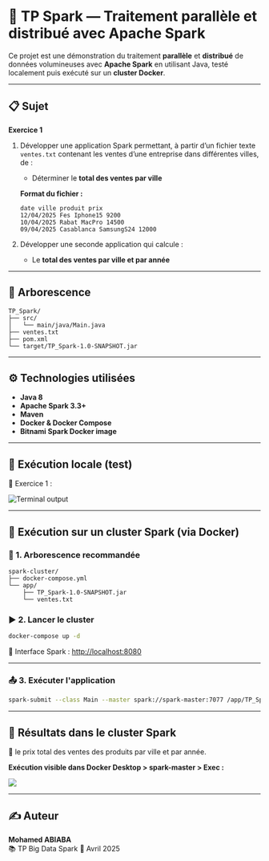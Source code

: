 
# 🧠 TP Spark — Traitement parallèle et distribué avec Apache Spark

Ce projet est une démonstration du traitement **parallèle** et **distribué** de données volumineuses avec **Apache Spark** en utilisant Java, testé localement puis exécuté sur un **cluster Docker**.

---

## 📋 Sujet

**Exercice 1**

1. Développer une application Spark permettant, à partir d’un fichier texte `ventes.txt` contenant les ventes d’une entreprise dans différentes villes, de :
   - Déterminer le **total des ventes par ville**

   **Format du fichier :**
   ```
   date ville produit prix
   12/04/2025 Fes Iphone15 9200
   10/04/2025 Rabat MacPro 14500
   09/04/2025 Casablanca SamsungS24 12000
   ```

2. Développer une seconde application qui calcule :
   - Le **total des ventes par ville et par année**

---

## 📁 Arborescence

```
TP_Spark/
├── src/
│   └── main/java/Main.java
├── ventes.txt
├── pom.xml
└── target/TP_Spark-1.0-SNAPSHOT.jar
```

---

## ⚙️ Technologies utilisées

- **Java 8**
- **Apache Spark 3.3+**
- **Maven**
- **Docker & Docker Compose**
- **Bitnami Spark Docker image**

---

## 🚀 Exécution locale (test)

📸 Exercice 1 :

![Terminal output](images/local.png)

---

## 🐳 Exécution sur un cluster Spark (via Docker)

### 🔧 1. Arborescence recommandée

```
spark-cluster/
├── docker-compose.yml
└── app/
    ├── TP_Spark-1.0-SNAPSHOT.jar
    └── ventes.txt
```

### ▶️ 2. Lancer le cluster

```bash
docker-compose up -d
```

👀 Interface Spark : [http://localhost:8080](http://localhost:8080)

---

### 📤 3. Exécuter l'application

```bash
spark-submit --class Main --master spark://spark-master:7077 /app/TP_Spark-1.0-SNAPSHOT.jar

```

---

## 📸 Résultats dans le cluster Spark

📌 le prix total des ventes des produits par ville et par année.

**Exécution visible dans Docker Desktop > spark-master > Exec :**


![](images/cluster.png) 

---

## ✍️ Auteur

**Mohamed ABIABA**  
📚 TP Big Data Spark
📅 Avril 2025
